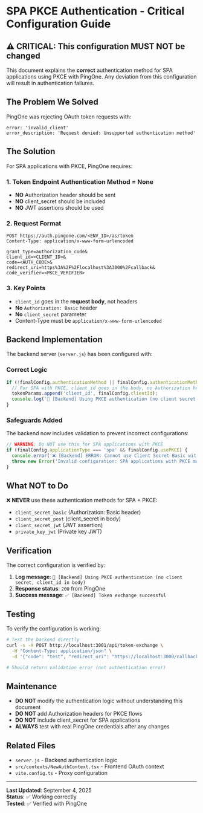 # SPA PKCE Authentication - Critical Configuration Guide

## ⚠️ CRITICAL: This configuration MUST NOT be changed

This document explains the **correct** authentication method for SPA applications using PKCE with PingOne. Any deviation from this configuration will result in authentication failures.

## The Problem We Solved

PingOne was rejecting OAuth token requests with:
```
error: 'invalid_client'
error_description: 'Request denied: Unsupported authentication method'
```

## The Solution

For SPA applications with PKCE, PingOne requires:

### 1. Token Endpoint Authentication Method = None
- **NO** Authorization header should be sent
- **NO** client_secret should be included
- **NO** JWT assertions should be used

### 2. Request Format
```
POST https://auth.pingone.com/<ENV_ID>/as/token
Content-Type: application/x-www-form-urlencoded

grant_type=authorization_code&
client_id=<CLIENT_ID>&
code=<AUTH_CODE>&
redirect_uri=https%3A%2F%2Flocalhost%3A3000%2Fcallback&
code_verifier=<PKCE_VERIFIER>
```

### 3. Key Points
- `client_id` goes in the **request body**, not headers
- **No** `Authorization: Basic` header
- **No** `client_secret` parameter
- Content-Type must be `application/x-www-form-urlencoded`

## Backend Implementation

The backend server (`server.js`) has been configured with:

### Correct Logic
```javascript
if (!finalConfig.authenticationMethod || finalConfig.authenticationMethod === 'pkce') {
  // For SPA with PKCE, client_id goes in the body, no Authorization header
  tokenParams.append('client_id', finalConfig.clientId);
  console.log('🔄 [Backend] Using PKCE authentication (no client secret, client_id in body)');
}
```

### Safeguards Added
The backend now includes validation to prevent incorrect configurations:

```javascript
// WARNING: Do NOT use this for SPA applications with PKCE
if (finalConfig.applicationType === 'spa' && finalConfig.usePKCE) {
  console.error('❌ [Backend] ERROR: Cannot use Client Secret Basic with SPA + PKCE. Use no authentication method instead.');
  throw new Error('Invalid configuration: SPA applications with PKCE must use no authentication method');
}
```

## What NOT to Do

❌ **NEVER** use these authentication methods for SPA + PKCE:
- `client_secret_basic` (Authorization: Basic header)
- `client_secret_post` (client_secret in body)
- `client_secret_jwt` (JWT assertion)
- `private_key_jwt` (Private key JWT)

## Verification

The correct configuration is verified by:
1. **Log message**: `🔄 [Backend] Using PKCE authentication (no client secret, client_id in body)`
2. **Response status**: `200` from PingOne
3. **Success message**: `✅ [Backend] Token exchange successful`

## Testing

To verify the configuration is working:
```bash
# Test the backend directly
curl -s -X POST http://localhost:3001/api/token-exchange \
  -H "Content-Type: application/json" \
  -d '{"code": "test", "redirect_uri": "https://localhost:3000/callback", "code_verifier": "test", "config": {"environmentId": "test", "clientId": "test", "authenticationMethod": "pkce", "applicationType": "spa"}}'

# Should return validation error (not authentication error)
```

## Maintenance

- **DO NOT** modify the authentication logic without understanding this document
- **DO NOT** add Authorization headers for PKCE flows
- **DO NOT** include client_secret for SPA applications
- **ALWAYS** test with real PingOne credentials after any changes

## Related Files

- `server.js` - Backend authentication logic
- `src/contexts/NewAuthContext.tsx` - Frontend OAuth context
- `vite.config.ts` - Proxy configuration

---

**Last Updated**: September 4, 2025  
**Status**: ✅ Working correctly  
**Tested**: ✅ Verified with PingOne



